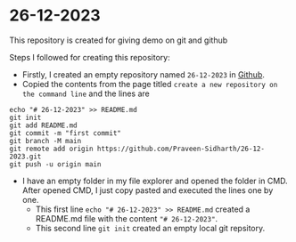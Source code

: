 # 26-12-2023

This repository is created for giving demo on git and github

Steps I followed for creating this repository:

* Firstly, I created an empty repository named `26-12-2023` in [Github](https://github.com/new).
* Copied the contents from the page titled `create a new repository on the command line` and the lines are
```
echo "# 26-12-2023" >> README.md
git init
git add README.md
git commit -m "first commit"
git branch -M main
git remote add origin https://github.com/Praveen-Sidharth/26-12-2023.git
git push -u origin main
```
* I have an empty folder in my file explorer and opened the folder in CMD. After opened CMD, I just copy pasted
and executed the lines one by one.
   * This first line `echo "# 26-12-2023" >> README.md` created a README.md file with the content `"# 26-12-2023"`.
   * This second line `git init` created an empty local git repsitory.
